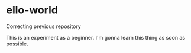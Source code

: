 # ello-world
Correcting previous repository

This is an experiment as a beginner.
I'm gonna learn this thing as soon as possible.
